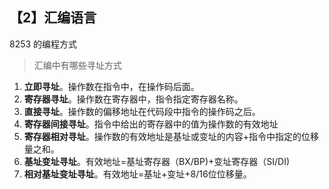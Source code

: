 ## 【2】汇编语言

8253 的编程方式



> 汇编中有哪些寻址方式

1. **立即寻址**。操作数在指令中，在操作码后面。
2. **寄存器寻址**。操作数在寄存器中，指令指定寄存器名称。
3. **直接寻址**。操作数的偏移地址在代码段中指令的操作码之后。
4. **寄存器间接寻址**。指令中给出的寄存器中的值为操作数的有效地址
5. **寄存器相对寻址**。操作数的有效地址是基址或变址的内容+指令中指定的位移量之和。
6. **基址变址寻址**。有效地址=基址寄存器（BX/BP)+变址寄存器（SI/DI)
7. **相对基址变址寻址**。有效地址=基址+变址+8/16位位移量。
